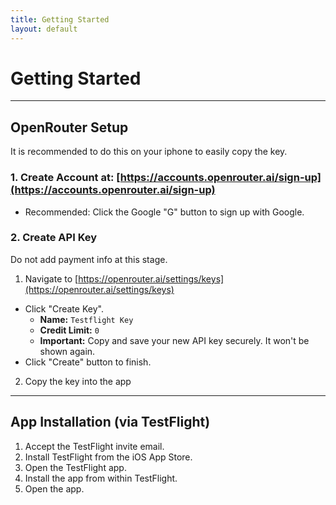 ```yaml
---
title: Getting Started
layout: default
---
```


# Getting Started

---
## OpenRouter Setup

It is recommended to do this on your iphone to easily copy the key.

### 1. Create Account at: [https://accounts.openrouter.ai/sign-up](https://accounts.openrouter.ai/sign-up)
*   Recommended: Click the Google "G" button to sign up with Google.

### 2. Create API Key

Do not add payment info at this stage.

1.   Navigate to [https://openrouter.ai/settings/keys](https://openrouter.ai/settings/keys)
*   Click "Create Key".
    *   **Name:** `Testflight Key`
    *   **Credit Limit:** `0`
    *   **Important:** Copy and save your new API key securely. It won't be shown again.
*   Click "Create" button to finish.
2. Copy the key into the app

---
## App Installation (via TestFlight)

1.  Accept the TestFlight invite email.
2.  Install TestFlight from the iOS App Store.
3.  Open the TestFlight app.
4.  Install the app from within TestFlight.
5.  Open the app.
